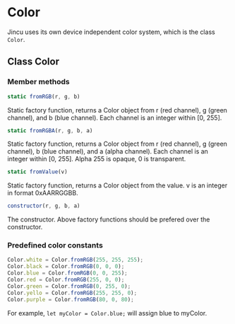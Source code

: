 # Color

Jincu uses its own device independent color system, which is the class `Color`.

## Class Color

### Member methods

```javascript
static fromRGB(r, g, b)
```
Static factory function, returns a Color object from r (red channel), g (green channel), and b (blue channel). Each channel is an integer within [0, 255].

```javascript
static fromRGBA(r, g, b, a)
```
Static factory function, returns a Color object from r (red channel), g (green channel), b (blue channel), and a (alpha channel). Each channel is an integer within [0, 255]. Alpha 255 is opaque, 0 is transparent.

```javascript
static fromValue(v)
```
Static factory function, returns a Color object from the value. v is an integer in format 0xAARRGGBB.

```javascript
constructor(r, g, b, a)
```
The constructor. Above factory functions should be prefered over the constructor.

### Predefined color constants

```javascript
Color.white = Color.fromRGB(255, 255, 255);
Color.black = Color.fromRGB(0, 0, 0);
Color.blue = Color.fromRGB(0, 0, 255);
Color.red = Color.fromRGB(255, 0, 0);
Color.green = Color.fromRGB(0, 255, 0);
Color.yello = Color.fromRGB(255, 255, 0);
Color.purple = Color.fromRGB(80, 0, 80);
```
For example, `let myColor = Color.blue;` will assign blue to myColor.
